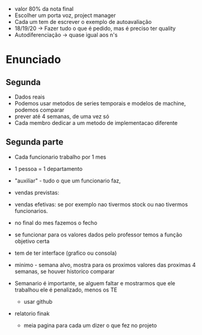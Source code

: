 * valor 80% da nota final
* Escolher um porta voz, project manager
* Cada um tem de escrever o exemplo de autoavaliação
* 18/19/20 -> Fazer tudo o que é pedido, mas é preciso ter quality
* Autodiferenciação -> quase igual aos n's


# Enunciado
## Segunda 
* Dados reais
* Podemos usar metodos de series temporais e modelos de machine, podemos comparar
* prever até 4 semanas, de uma vez só
* Cada membro dedicar a um metodo de implementacao diferente

## Segunda parte
* Cada funcionario trabalho por 1 mes
* 1 pessoa = 1 departamento
* "auxiliar" - tudo o que um funcionario faz, 
* vendas previstas: 
* vendas efetivas: se por exemplo nao tivermos stock ou nao tivermos funcionarios.
* no final do mes fazemos o fecho

* se funcionar para os valores dados pelo professor temos a função objetivo certa

* tem de ter interface (grafico ou consola)
* minimo - semana alvo, mostra para os proximos valores das proximas 4 semanas, se houver historico comparar

* Semanario é importante, se alguem faltar e mostrarmos que ele trabalhou ele é penalizado, menos os TE
    * usar github

* relatorio finak
    * meia pagina para cada um dizer o que fez no projeto